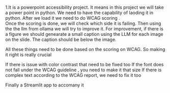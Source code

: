 1.It is a powerpoint accessibility project. It means in this project we will take a power point in python. We need to have the capability of laoding it in python. After we load it we need to do WCAG scoring .  
Once the scoring is done, we will check which side it is failing. Then using the the llm from ollama we will try to improve it. 
For improvement, if there is a figure we should genearate a small caption using the LLM for each image on the slide. The caption should be below the image.

All these things need to be done based on the scoring on WCAG. So making it right is really crucial 

If there is issue with color contrast that need to be fixed too
If the font does not fall under the WCAG guideline , you need to make it that size
If there is complex text according to the WCAG report, we need to fix it too 

Finally a Streamlit app to accomany it